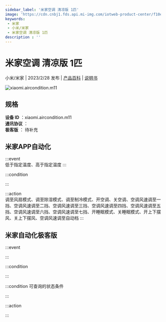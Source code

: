 ```yaml
---
sidebar_label: '米家空调 清凉版 1匹'
image: 'https://cdn.cnbj1.fds.api.mi-img.com/iotweb-product-center/f10e8bde5dc0ab9786b4b9bd2b407b38_1671445879907.png?GalaxyAccessKeyId=AKVGLQWBOVIRQ3XLEW&Expires=9223372036854775807&Signature=LD/0lZRMJyy1+gK3TQN1mplFKF4='
keywords: 
 - 米家
 - 小米/米家
 - 米家空调 清凉版 1匹
description : ''
---
```

# 米家空调 清凉版 1匹

小米/米家 | 2023/2/28 发布 | [产品百科](https://home.mi.com/webapp/content/baike/product/index.html?model=xiaomi.aircondition.m11/) | [说明书](https://home.mi.com/views/introduction.html?model=xiaomi.aircondition.m11&region=cn)

![xiaomi.aircondition.m11](https://cdn.cnbj1.fds.api.mi-img.com/iotweb-product-center/f10e8bde5dc0ab9786b4b9bd2b407b38_1671445879907.png?GalaxyAccessKeyId=AKVGLQWBOVIRQ3XLEW&Expires=9223372036854775807&Signature=LD/0lZRMJyy1+gK3TQN1mplFKF4=)

## 规格  
> 
**设备 ID** ：xiaomi.aircondition.m11  
**通讯协议** ：  
**极客版**  ： 待补充 


## 米家APP自动化  

:::event  
低于指定温度、高于指定温度
:::

:::condition  

:::

:::action   
调至风扇模式、调至除湿模式、调至制冷模式、开空调、关空调、空调风速调至一挡、空调风速调至二挡、空调风速调至三挡、空调风速调至四挡、空调风速调至五挡、空调风速调至六挡、空调风速调至七挡、开睡眠模式、关睡眠模式、开上下摆风、关上下摆风、空调风速调至自动档
:::

## 米家自动化极客版  

:::event  

:::

:::condition  

:::

:::condition 可查询的状态条件  

:::

:::action  

:::

        
